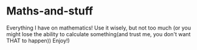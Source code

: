 # Maths-and-stuff
Everything I have on mathematics!
Use it wisely, but not too much (or you might lose the ability to calculate something(and trust me, you don't want THAT to happen))
Enjoy!)
